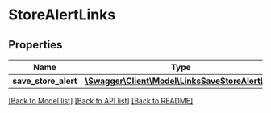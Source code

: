 # StoreAlertLinks

## Properties
Name | Type | Description | Notes
------------ | ------------- | ------------- | -------------
**save_store_alert** | [**\Swagger\Client\Model\LinksSaveStoreAlertLink**](LinksSaveStoreAlertLink.md) |  | [optional] 

[[Back to Model list]](../README.md#documentation-for-models) [[Back to API list]](../README.md#documentation-for-api-endpoints) [[Back to README]](../README.md)


